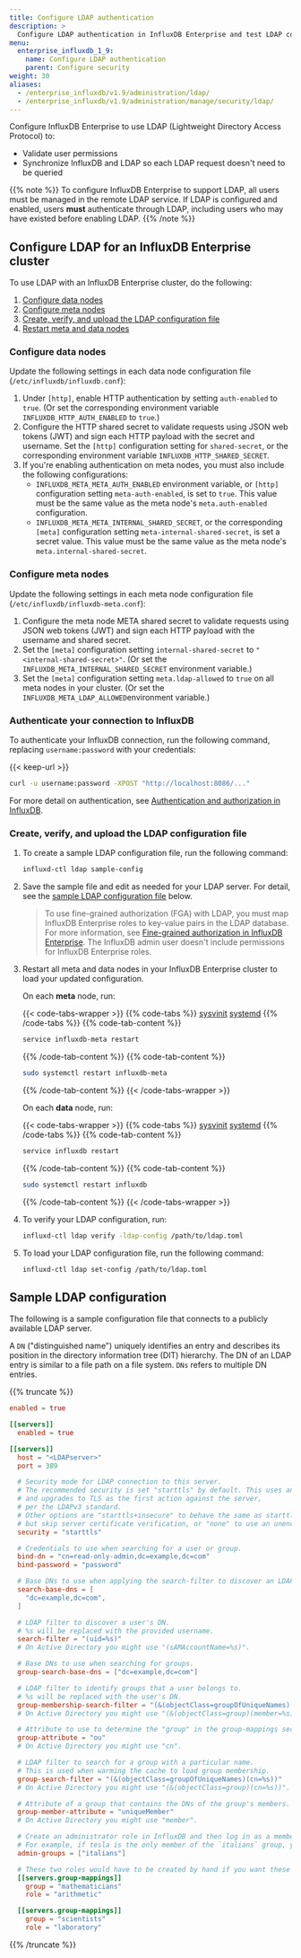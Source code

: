 ```yaml
---
title: Configure LDAP authentication
description: >
  Configure LDAP authentication in InfluxDB Enterprise and test LDAP connectivity.
menu:
  enterprise_influxdb_1_9:
    name: Configure LDAP authentication
    parent: Configure security
weight: 30
aliases:
  - /enterprise_influxdb/v1.9/administration/ldap/
  - /enterprise_influxdb/v1.9/administration/manage/security/ldap/
---
```


Configure InfluxDB Enterprise to use LDAP (Lightweight Directory Access Protocol) to:

- Validate user permissions
- Synchronize InfluxDB and LDAP so each LDAP request doesn't need to be queried

{{% note %}}
To configure InfluxDB Enterprise to support LDAP, all users must be managed in the remote LDAP service.
If LDAP is configured and enabled, users **must** authenticate through LDAP, including users who may have existed before enabling LDAP.
{{% /note %}}

## Configure LDAP for an InfluxDB Enterprise cluster

To use LDAP with an InfluxDB Enterprise cluster, do the following:

1. [Configure data nodes](#configure-data-nodes)
2. [Configure meta nodes](#configure-meta-nodes)
3. [Create, verify, and upload the LDAP configuration file](#create-verify-and-upload-the-ldap-configuration-file)
4. [Restart meta and data nodes](#restart-meta-and-data-nodes)

### Configure data nodes

Update the following settings in each data node configuration file (`/etc/influxdb/influxdb.conf`):

1. Under `[http]`, enable HTTP authentication by setting `auth-enabled` to `true`.
   (Or set the corresponding environment variable `INFLUXDB_HTTP_AUTH_ENABLED` to `true`.)
2. Configure the HTTP shared secret to validate requests using JSON web tokens (JWT) and sign each HTTP payload with the secret and username.
   Set the `[http]` configuration setting for `shared-secret`, or the corresponding environment variable `INFLUXDB_HTTP_SHARED_SECRET`.
3. If you're enabling authentication on meta nodes, you must also include the following configurations:
   - `INFLUXDB_META_META_AUTH_ENABLED` environment variable, or `[http]` configuration setting `meta-auth-enabled`, is set to `true`.
     This value must be the same value as the meta node's `meta.auth-enabled` configuration.
   - `INFLUXDB_META_META_INTERNAL_SHARED_SECRET`,
     or the corresponding `[meta]` configuration setting `meta-internal-shared-secret`,
     is set a secret value.
     This value must be the same value as the meta node's `meta.internal-shared-secret`.

### Configure meta nodes

Update the following settings in each meta node configuration file (`/etc/influxdb/influxdb-meta.conf`):

1. Configure the meta node META shared secret to validate requests using JSON web tokens (JWT) and sign each HTTP payload with the username and shared secret.
2. Set the `[meta]` configuration setting `internal-shared-secret` to `"<internal-shared-secret>"`.
   (Or set the `INFLUXDB_META_INTERNAL_SHARED_SECRET` environment variable.)
3. Set the `[meta]` configuration setting `meta.ldap-allowed` to `true` on all meta nodes in your cluster.
   (Or set the `INFLUXDB_META_LDAP_ALLOWED`environment variable.)

### Authenticate your connection to InfluxDB

To authenticate your InfluxDB connection, run the following command, replacing `username:password` with your credentials:

{{< keep-url >}}
```bash
curl -u username:password -XPOST "http://localhost:8086/..."
```

For more detail on authentication, see [Authentication and authorization in InfluxDB](/enterprise_influxdb/v1.9/administration/authentication_and_authorization/).

### Create, verify, and upload the LDAP configuration file

1. To create a sample LDAP configuration file, run the following command:

    ```bash
    influxd-ctl ldap sample-config
    ```

2. Save the sample file and edit as needed for your LDAP server.
   For detail, see the [sample LDAP configuration file](#sample-ldap-configuration) below.

    > To use fine-grained authorization (FGA) with LDAP, you must map InfluxDB Enterprise roles to key-value pairs in the LDAP database.
    For more information, see [Fine-grained authorization in InfluxDB Enterprise](/enterprise_influxdb/v1.9/guides/fine-grained-authorization/).
    The InfluxDB admin user doesn't include permissions for InfluxDB Enterprise roles.

3. Restart all meta and data nodes in your InfluxDB Enterprise cluster to load your updated configuration.

   On each **meta** node, run:

   {{< code-tabs-wrapper >}}
   {{% code-tabs %}}
   [sysvinit](#)
   [systemd](#)
   {{% /code-tabs %}}
   {{% code-tab-content %}}
   ```sh
   service influxdb-meta restart
   ```
   {{% /code-tab-content %}}
   {{% code-tab-content %}}
   ```sh
   sudo systemctl restart influxdb-meta
   ```
   {{% /code-tab-content %}}
   {{< /code-tabs-wrapper >}}

   On each **data** node, run:

   {{< code-tabs-wrapper >}}
   {{% code-tabs %}}
   [sysvinit](#)
   [systemd](#)
   {{% /code-tabs %}}
   {{% code-tab-content %}}
   ```sh
   service influxdb restart
   ```
   {{% /code-tab-content %}}
   {{% code-tab-content %}}
   ```sh
   sudo systemctl restart influxdb
   ```
   {{% /code-tab-content %}}
   {{< /code-tabs-wrapper >}}


4. To verify your LDAP configuration, run:

    ```bash
    influxd-ctl ldap verify -ldap-config /path/to/ldap.toml
    ```

5. To load your LDAP configuration file, run the following command:

    ```bash
    influxd-ctl ldap set-config /path/to/ldap.toml
    ```


## Sample LDAP configuration

The following is a sample configuration file that connects to a publicly available LDAP server.

A `DN` ("distinguished name") uniquely identifies an entry and describes its position in the directory information tree (DIT) hierarchy.
The DN of an LDAP entry is similar to a file path on a file system.
`DNs` refers to multiple DN entries.

{{% truncate %}}
```toml
enabled = true

[[servers]]
  enabled = true

[[servers]]
  host = "<LDAPserver>"
  port = 389

  # Security mode for LDAP connection to this server.
  # The recommended security is set "starttls" by default. This uses an initial unencrypted connection
  # and upgrades to TLS as the first action against the server,
  # per the LDAPv3 standard.
  # Other options are "starttls+insecure" to behave the same as starttls
  # but skip server certificate verification, or "none" to use an unencrypted connection.
  security = "starttls"

  # Credentials to use when searching for a user or group.
  bind-dn = "cn=read-only-admin,dc=example,dc=com"
  bind-password = "password"

  # Base DNs to use when applying the search-filter to discover an LDAP user.
  search-base-dns = [
    "dc=example,dc=com",
  ]

  # LDAP filter to discover a user's DN.
  # %s will be replaced with the provided username.
  search-filter = "(uid=%s)"
  # On Active Directory you might use "(sAMAccountName=%s)".

  # Base DNs to use when searching for groups.
  group-search-base-dns = ["dc=example,dc=com"]

  # LDAP filter to identify groups that a user belongs to.
  # %s will be replaced with the user's DN.
  group-membership-search-filter = "(&(objectClass=groupOfUniqueNames)(uniqueMember=%s))"
  # On Active Directory you might use "(&(objectClass=group)(member=%s))".

  # Attribute to use to determine the "group" in the group-mappings section.
  group-attribute = "ou"
  # On Active Directory you might use "cn".

  # LDAP filter to search for a group with a particular name.
  # This is used when warming the cache to load group membership.
  group-search-filter = "(&(objectClass=groupOfUniqueNames)(cn=%s))"
  # On Active Directory you might use "(&(objectClass=group)(cn=%s))".

  # Attribute of a group that contains the DNs of the group's members.
  group-member-attribute = "uniqueMember"
  # On Active Directory you might use "member".

  # Create an administrator role in InfluxDB and then log in as a member of the admin LDAP group. Only members of a group with the administrator role can complete admin tasks.
  # For example, if tesla is the only member of the `italians` group, you must log in as tesla/password.
  admin-groups = ["italians"]

  # These two roles would have to be created by hand if you want these LDAP group memberships to do anything.
  [[servers.group-mappings]]
    group = "mathematicians"
    role = "arithmetic"

  [[servers.group-mappings]]
    group = "scientists"
    role = "laboratory"

```
{{% /truncate %}}
